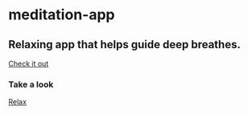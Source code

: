 # meditation-app
## Relaxing app that helps guide deep breathes.

[Check it out](https://bridgta.github.io/meditation-app/)

### Take a look

[Relax](https://i.imgur.com/egy2qUy.png)
